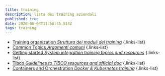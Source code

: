 ```yaml
---
title: training
description: lista dei training aziendali
published: true
date: 2020-06-04T11:58:45.514Z
tags: training
---
```


- [Training organization *Struttura dei moduli dei training*](/training/tableOfContents)
{.links-list}
- [Common Topics *Argomenti comuni*](/training/commons)
{.links-list}
- [Getting started *System integration training topics and resources*](/training/gettingStarted)
{.links-list}
- [Tibco *Guidelines to TIBCO resources and official doc*](/training/tibco)
{.links-list}
- [Containers and Orchestration *Docker & Kubernetes training*](/training/containers)
{.links-list}